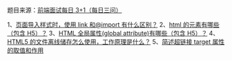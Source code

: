 题目来源：[前端面试每日 3+1（每日三问）](https://github.com/haizlin/fe-interview)

1、[页面导入样式时，使用 link 和@import 有什么区别？](https://github.com/zivenday/learning/issues/1)
2、[html 的元素有哪些（包含 H5）？](https://github.com/zivenday/learning/issues/4)
3、[HTML 全局属性(global attribute)有哪些（包含 H5）？](https://github.com/zivenday/learning/issues/7)
4、[HTML5 的文件离线储存怎么使用，工作原理是什么？](https://github.com/zivenday/learning/issues/10)
5、[简述超链接 target 属性的取值和作用](https://github.com/zivenday/learning/issues/12)

